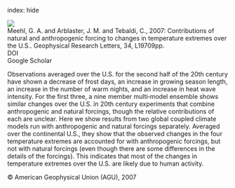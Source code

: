 index: hide

<div class="Citation">
    <div class="Citation-thumb CitationThumb-linked"  data-href="https://doi.org/10.1029/2007gl030948">
      <img src="https://static.claimspace.cloud/climate-study-static/refs/thumbs/10/Meehl_et_al_2007a-thumb.png" />
    </div>

  <div class="Citation-body">
    <div class="Citation-text">Meehl, G. A. and Arblaster, J. M. and Tebaldi, C., 2007: Contributions of natural and anthropogenic forcing to changes in temperature extremes over the U.S.. <span class="Article-journal">Geophysical Research Letters, </span><span class="Article-volume">34, </span>L19709pp.</div>
    <div class="Citation-links">
      <div class="CitationLink" data-href="https://doi.org/10.1029/2007gl030948">
        <div class="CitationLink-icon CitationLink-Doi"></div>
        <div class="CitationLink-text">DOI</div>
      </div>
      <div class="CitationLink" data-href="https://scholar.google.com/scholar?q=10.1029/2007gl030948">
        <div class="CitationLink-icon CitationLink-Scholar"></div>
        <div class="CitationLink-text">Google Scholar</div>
      </div>
    </div>
  </div>
</div>

Observations averaged over the U.S. for the second half of the 20th century have shown a decrease of frost days, an increase in growing season length, an increase in the number of warm nights, and an increase in heat wave intensity. For the first three, a nine member multi‐model ensemble shows similar changes over the U.S. in 20th century experiments that combine anthropogenic and natural forcings, though the relative contributions of each are unclear. Here we show results from two global coupled climate models run with anthropogenic and natural forcings separately. Averaged over the continental U.S., they show that the observed changes in the four temperature extremes are accounted for with anthropogenic forcings, but not with natural forcings (even though there are some differences in the details of the forcings). This indicates that most of the changes in temperature extremes over the U.S. are likely due to human activity.

<div class="Citation-copy">
&copy; American Geophysical Union (AGU), 2007
</div>